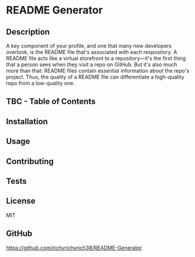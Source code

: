 # README Generator

## Description

A key component of your profile, and one that many new developers overlook, is the README file that's associated with each respository. A README file acts like a virtual storefront to a repository—it's the first thing that a person sees when they visit a repo on GitHub. But it's also much more than that: README files contain essential information about the repo's project. Thus, the quality of a README file can differentiate a high-quality repo from a low-quality one.

## TBC - Table of Contents



## Installation 



## Usage 



## Contributing 



## Tests 



## License 

MIT

## GitHub

https://github.com/richyrichyrich38/README-Generator
